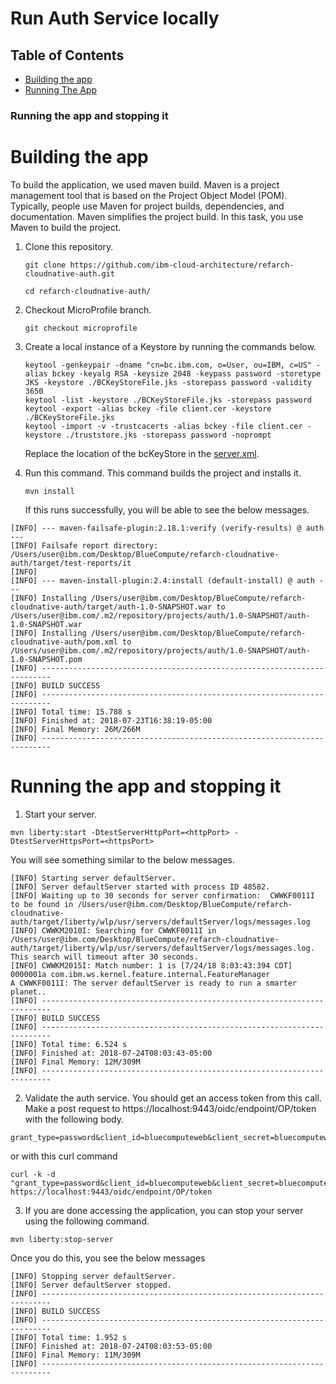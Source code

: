# Run Auth Service locally

## Table of Contents

* [Building the app](#building-the-app)
* [Running The App](#running-the-app-and-stopping-it)
### Running the app and stopping it

# Building the app

To build the application, we used maven build. Maven is a project management tool that is based on the Project Object Model (POM). Typically, people use Maven for project builds, dependencies, and documentation. Maven simplifies the project build. In this task, you use Maven to build the project.

1. Clone this repository.

   `git clone https://github.com/ibm-cloud-architecture/refarch-cloudnative-auth.git`
   
   `cd refarch-cloudnative-auth/`

2. Checkout MicroProfile branch.

   `git checkout microprofile`

3. Create a local instance of a Keystore by running the commands below.
    ```
    keytool -genkeypair -dname "cn=bc.ibm.com, o=User, ou=IBM, c=US" -alias bckey -keyalg RSA -keysize 2048 -keypass password -storetype JKS -keystore ./BCKeyStoreFile.jks -storepass password -validity 3650
    keytool -list -keystore ./BCKeyStoreFile.jks -storepass password
    keytool -export -alias bckey -file client.cer -keystore ./BCKeyStoreFile.jks
    keytool -import -v -trustcacerts -alias bckey -file client.cer -keystore ./truststore.jks -storepass password -noprompt
    ```
    Replace the location of the bcKeyStore in the [server.xml](https://github.com/ibm-cloud-architecture/refarch-cloudnative-auth/blob/microprofile/src/main/liberty/config/server.xml).
 
4. Run this command. This command builds the project and installs it.

   `mvn install`
   
   If this runs successfully, you will be able to see the below messages.

```
[INFO] --- maven-failsafe-plugin:2.18.1:verify (verify-results) @ auth ---
[INFO] Failsafe report directory: /Users/user@ibm.com/Desktop/BlueCompute/refarch-cloudnative-auth/target/test-reports/it
[INFO]
[INFO] --- maven-install-plugin:2.4:install (default-install) @ auth ---
[INFO] Installing /Users/user@ibm.com/Desktop/BlueCompute/refarch-cloudnative-auth/target/auth-1.0-SNAPSHOT.war to /Users/user@ibm.com/.m2/repository/projects/auth/1.0-SNAPSHOT/auth-1.0-SNAPSHOT.war
[INFO] Installing /Users/user@ibm.com/Desktop/BlueCompute/refarch-cloudnative-auth/pom.xml to /Users/user@ibm.com/.m2/repository/projects/auth/1.0-SNAPSHOT/auth-1.0-SNAPSHOT.pom
[INFO] ------------------------------------------------------------------------
[INFO] BUILD SUCCESS
[INFO] ------------------------------------------------------------------------
[INFO] Total time: 15.788 s
[INFO] Finished at: 2018-07-23T16:38:19-05:00
[INFO] Final Memory: 26M/266M
[INFO] ------------------------------------------------------------------------
```

# Running the app and stopping it

1. Start your server.
```
mvn liberty:start -DtestServerHttpPort=<httpPort> -DtestServerHttpsPort=<httpsPort>
```
You will see something similar to the below messages.

```
[INFO] Starting server defaultServer.
[INFO] Server defaultServer started with process ID 48582.
[INFO] Waiting up to 30 seconds for server confirmation:  CWWKF0011I to be found in /Users/user@ibm.com/Desktop/BlueCompute/refarch-cloudnative-auth/target/liberty/wlp/usr/servers/defaultServer/logs/messages.log
[INFO] CWWKM2010I: Searching for CWWKF0011I in /Users/user@ibm.com/Desktop/BlueCompute/refarch-cloudnative-auth/target/liberty/wlp/usr/servers/defaultServer/logs/messages.log. This search will timeout after 30 seconds.
[INFO] CWWKM2015I: Match number: 1 is [7/24/18 8:03:43:394 CDT] 0000001a com.ibm.ws.kernel.feature.internal.FeatureManager            A CWWKF0011I: The server defaultServer is ready to run a smarter planet..
[INFO] ------------------------------------------------------------------------
[INFO] BUILD SUCCESS
[INFO] ------------------------------------------------------------------------
[INFO] Total time: 6.524 s
[INFO] Finished at: 2018-07-24T08:03:43-05:00
[INFO] Final Memory: 12M/309M
[INFO] ------------------------------------------------------------------------
```
2. Validate the auth service. You should get an access token from this call.
Make a post request to https://localhost:9443/oidc/endpoint/OP/token with the following body.
```
grant_type=password&client_id=bluecomputeweb&client_secret=bluecomputewebs3cret&username=user&password=password&scope=openid

```
or with this curl command
```
curl -k -d "grant_type=password&client_id=bluecomputeweb&client_secret=bluecomputewebs3cret&username=foo&password=bar&scope=openid" https://localhost:9443/oidc/endpoint/OP/token
```

3. If you are done accessing the application, you can stop your server using the following command.

`mvn liberty:stop-server`

Once you do this, you see the below messages
```
[INFO] Stopping server defaultServer.
[INFO] Server defaultServer stopped.
[INFO] ------------------------------------------------------------------------
[INFO] BUILD SUCCESS
[INFO] ------------------------------------------------------------------------
[INFO] Total time: 1.952 s
[INFO] Finished at: 2018-07-24T08:03:53-05:00
[INFO] Final Memory: 11M/309M
[INFO] ------------------------------------------------------------------------
```
